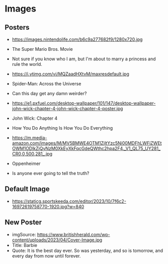 # Images

## Posters

- https://images.nintendolife.com/b6c9a277682f9/1280x720.jpg
- The Super Mario Bros. Movie
- Not sure if you know who I am, but I'm about to marry a princess and rule the world.

- https://i.ytimg.com/vi/MQZaadHXtvM/maxresdefault.jpg
- Spider-Man: Across the Universe
- Can this day get any damn weirder?

- https://e1.pxfuel.com/desktop-wallpaper/101/147/desktop-wallpaper-john-wick-chapter-4-john-wick-chapter-4-poster.jpg
- John Wick: Chapter 4
- How You Do Anything Is How You Do Everything

- https://m.media-amazon.com/images/M/MV5BMWE4OTM1ZjItYzc5Ni00MDFhLWFiZWEtOWM1ODlkZjQyNzM0XkEyXkFqcGdeQWthc2hpa2F4._V1_QL75_UY281_CR0,0,500,281_.jpg
- Oppenheimer
- Is anyone ever going to tell the truth?

## Default Image

- https://staticg.sportskeeda.com/editor/2023/10/7f6c2-16972619758770-1920.jpg?w=840

## New Poster

- imgSource: https://www.britishherald.com/wp-content/uploads/2023/04/Cover-Image.jpg
- Title: Barbie
- Quote: It is the best day ever. So was yesterday, and so is tomorrow, and every day from now until forever.